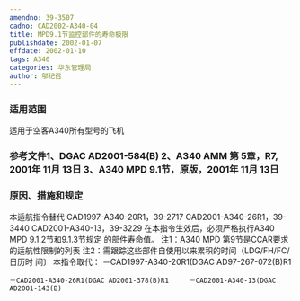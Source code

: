 ```yaml
---
amendno: 39-3507
cadno: CAD2002-A340-04
title: MPD9.1节监控部件的寿命极限
publishdate: 2002-01-07
effdate: 2002-01-10
tags: A340
categories: 华东管理局
author: 邬纪召
---
```


### 适用范围 
适用于空客A340所有型号的飞机

### 参考文件1、DGAC AD2001-584(B) 2、A340 AMM 第 5章，R7, 2001年 11月 13日 3、A340 MPD 9.1节，原版，2001年 11月 13日

### 原因、措施和规定 
本适航指令替代 CAD1997-A340-20R1，39-2717    CAD2001-A340-26R1，39-3440 CAD2001-A340-13，39-3229 
    在本指令生效后，必须严格执行A340 MPD 9.1.2节和9.1.3节规定
的部件寿命值。     注1：A340 MPD 第9节是CCAR要求的适航性限制的列表     注2：需跟踪这些部件自使用以来累积的时间（LDG/FH/FC/日历时
间〕     本指令取代：     －CAD1997-A340-20R1(DGAC AD97-267-072(B)R1 
  
    －CAD2001-A340-26R1(DGAC AD2001-378(B)R1     －CAD2001-A340-13(DGAC AD2001-143(B)
